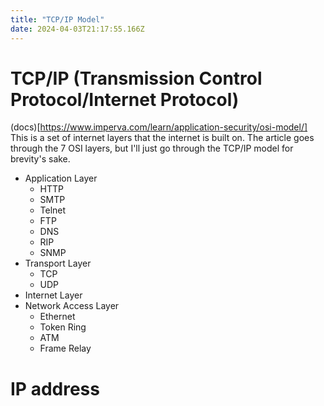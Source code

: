 ```yaml
---
title: "TCP/IP Model"
date: 2024-04-03T21:17:55.166Z
---
```


# TCP/IP (Transmission Control Protocol/Internet Protocol)

(docs)[https://www.imperva.com/learn/application-security/osi-model/]
This is a set of internet layers that the internet is built on. The article goes through the 7 OSI layers, but I'll just go through the TCP/IP model for brevity's sake.

- Application Layer
  - HTTP
  - SMTP
  - Telnet
  - FTP
  - DNS
  - RIP
  - SNMP
- Transport Layer
  - TCP
  - UDP
- Internet Layer
- Network Access Layer
  - Ethernet
  - Token Ring
  - ATM
  - Frame Relay

# IP address
